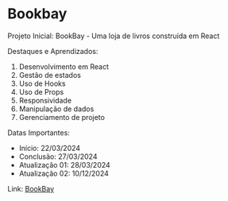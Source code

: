 <h1>Bookbay</h1>

Projeto Inicial: BookBay - Uma loja de livros construída em React<br>

Destaques e Aprendizados: <br>

<ol>
  <li>Desenvolvimento em React</li>
  <li>Gestão de estados</li>
  <li>Uso de Hooks</li>
  <li>Uso de Props</li>
  <li>Responsividade</li>
  <li>Manipulação de dados</li>
  <li>Gerenciamento de projeto</li>
</ol>

Datas Importantes:

<ul>
  <li>Início: 22/03/2024</li>
  <li>Conclusão: 27/03/2024</li>
  <li>Atualização 01: 28/03/2024</li>
  <li>Atualização 02: 10/12/2024</li>
</ul>



Link: <a href="https://bookbayy.vercel.app">BookBay</a>
